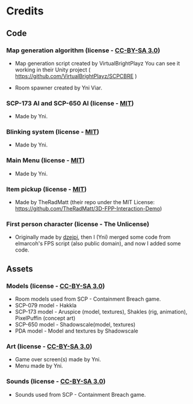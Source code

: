 # Credits
## Code
### Map generation algorithm (license - [CC-BY-SA 3.0](/LICENSE.CCBYSA3))

- Map generation script created by VirtualBrightPlayz
You can see it working in their Unity project ( https://github.com/VirtualBrightPlayz/SCPCBRE )

- Room spawner created by Yni Viar.

### SCP-173 AI and SCP-650 AI (license - [MIT](/LICENSE.MIT))
- Made by Yni.

### Blinking system (license - [MIT](/LICENSE.MIT))
- Made by Yni.

### Main Menu (license - [MIT](/LICENSE.MIT))
- Made by Yni.

### Item pickup (license - [MIT]())
- Made by TheRadMatt (their repo under the MIT License: https://github.com/TheRadMatt/3D-FPP-Interaction-Demo)

### First person character (license - The Unlicense)
- Originally made by [dzejpi](https://github.com/dzejpi/godot-3d-base-project),
 then I (Yni) merged some code from elmarcoh's FPS script (also public domain),
 and now I added some code.

## Assets
### Models (license - [CC-BY-SA 3.0](/LICENSE.CCBYSA3))
- Room models used from SCP - Containment Breach game.
- SCP-079 model - Hakkla
- SCP-173 model - Aruspice (model, textures), Shakles (rig, animation), PixelPuffin (concept art)
- SCP-650 model - Shadowscale(model, textures)
- PDA model - Model and textures by Shadowscale

### Art (license - [CC-BY-SA 3.0](/LICENSE.CCBYSA3))
- Game over screen(s) made by Yni.
- Menu made by Yni.

### Sounds (license - [CC-BY-SA 3.0](/LICENSE.CCBYSA3))
- Sounds used from SCP - Containment Breach game.